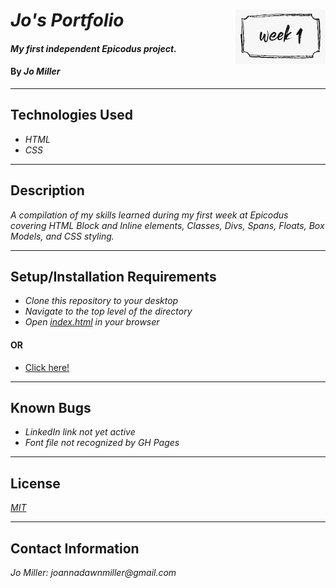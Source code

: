 # _Jo's Portfolio_ <img style="float: right;" src="photos/week-1.png">

#### _My first independent Epicodus project._

#### By _**Jo Miller**_
-----
## Technologies Used

* _HTML_
* _CSS_
-----
## Description

_A compilation of my skills learned during my first week at Epicodus covering HTML Block and Inline elements, Classes, Divs, Spans, Floats, Box Models, and CSS styling._

-----
## Setup/Installation Requirements

* _Clone this repository to your desktop_
* _Navigate to the top level of the directory_
* _Open [index.html](index.html) in your browser_

#### OR

* [Click here!](https://joanna-miller.github.io/portfolio/)
-----

## Known Bugs

* _LinkedIn link not yet active_
* _Font file not recognized by GH Pages_

-----

## License

_[MIT](LICENSE.txt)_

-----
## Contact Information

_Jo Miller: joannadawnmiller@gmail.com_
